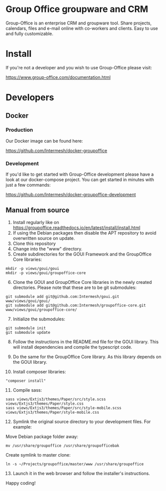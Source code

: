 # Group Office groupware and CRM

Group-Office is an enterprise CRM and groupware tool. 
Share projects, calendars, files and e-mail online with co-workers and clients. 
Easy to use and fully customizable.

# Install

If you're not a developer and you wish to use Group-Office please visit:

https://www.group-office.com/documentation.html

# Developers

## Docker

### Production
Our Docker image can be found here:

https://github.com/Intermesh/docker-groupoffice

### Development
If you'd like to get started with Group-Office development please have a look at
our docker-compose project. You can get started in minutes with just a few commands:

https://github.com/Intermesh/docker-groupoffice-development

## Manual from source

1. Install regularly like on https://groupoffice.readthedocs.io/en/latest/install/install.html
2. If using the Debian packages then disable the APT repository to avoid overwritten source on update.
3. Clone this repository
4. Change into the "www" directory.
5. Create subdirectories for the GOUI Framework and the GroupOffice Core libraries:
```
mkdir -p views/goui/goui
mkdir -p views/goui/groupoffice-core
```
6. Clone the GOUI and GroupOffice Core libraries in the newly created directories. Please note that these are to be git
submodules:
```
git submodule add git@github.com:Intermesh/goui.git www/views/goui/goui/
git submodule add git@github.com:Intermesh/groupoffice-core.git www/views/goui/groupoffice-core/
```

7. Initialize the submodules:
```
git submodule init
git submodule update
```

8. Follow the instructions in the README.md file for the GOUI library. This will install dependencies and compile the
typescript code.
9. Do the same for the GroupOffice Core library. As this library depends on the GOUI library.

10. Install composer libraries:
   ```
   "composer install"
   ```
11. Compile sass:
   ```
   sass views/Extjs3/themes/Paper/src/style.scss views/Extjs3/themes/Paper/style.css
   sass views/Extjs3/themes/Paper/src/style-mobile.scss views/Extjs3/themes/Paper/style-mobile.css
   ```
12. Symlink the original source directory to your development files. For example:

   Move Debian package folder away:
   
   ```   
   mv /usr/share/groupoffice /usr/share/groupofficebak
   ```
      
   Create symlink to master clone:
  
   ```
   ln -s ~/Projects/groupoffice/master/www /usr/share/groupoffice
   ```
     
13. Launch it in the web browser and follow the installer's instructions.

Happy coding!